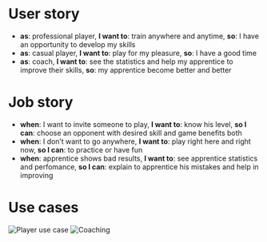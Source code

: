 # User story
* **as**: professional player, 
**I want to**: train anywhere and anytime, 
**so**: I have an opportunity to develop my skills
* **as**: casual player, 
**I want to**: play for my pleasure, 
**so**: I have a good time
* **as**: coach, 
**I want to**: see the statistics and help my apprentice to improve their skills, 
**so**: my apprentice become better and better

# Job story
* **when**: I want to invite someone to play, 
**I want to**: know his level, 
**so I can**: choose an opponent with desired skill and game benefits both
* **when**: I don’t want to go anywhere, 
**I want to**: play right here and right now, 
**so I can**: to practice or have fun
* **when**: apprentice shows bad results, 
**I want to**: see apprentice statistics and perfomance, 
**so I can**: explain to apprentice his mistakes and help in improving



# Use cases
![Player use case](https://www.plantuml.com/plantuml/png/ZPFFRi8m3CRlVWgF4ptm0cYQG9mgJQFI3ZjxnPH8QL8bBXDlloIq-qD4n2trz_liVcwwyK9Enbx3avouP-p9UH0bch7HT56cmuvwzW3KYdMuZbLsQoIFpLohpLa97t18cazYFOlxqDZza_O03QvMBxXyjPqo5G1CfslrdJMt4aSl6aVXrF82xI3A1hQWvlxuwdYqOVn4Lb1KyJarY1cHEbB62sxh1qtJCteR2F93C7YqHmpvawign8m3lvISq5wtnNRGMUW2Mrv15c2YtfZSvsN-DjYJjAU0L71NYLbnNz1_zXUU_YJFIvY1vHNj79CmYXsT2QIHV3ibREwui-Qekj55-1Ugu8umkUful-Uq0TwsBG-2oiJwTIarB3z8IReQV6PtiOOndDCFXanEAtOHlJ73JVCqy85MTunrzTXxPDzfpYmLRDWSnbv_0m00)
![Coaching](https://www.plantuml.com/plantuml/png/ROv1ReOW44RtSuhfJXPUm4KZyG9DwWMcE2r443ECFN-heSql-NVayLxc6ukIw94YlAZdn9X82cZGo3XbSZviNm3aD0iETj-5DmsE1wI2zezVueLcW6ussFVzAtQJCEblZqfbBGPQK3Lh7XlFRZqLuN94lQeMLVLDydTOpezFvkM3t6hW6SJ_AxQ-fvpsoBTfBQhckoUvhMb9zMO38s_BaU8F)
